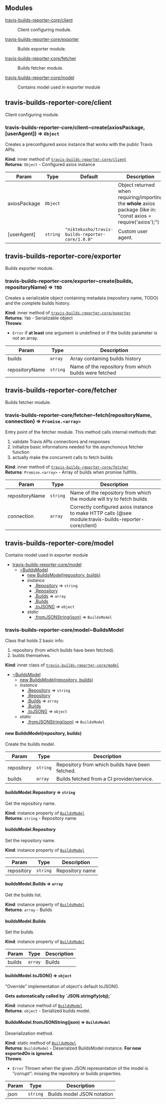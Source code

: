 ## Modules

<dl>
<dt><a href="#module_travis-builds-reporter-core/client">travis-builds-reporter-core/client</a></dt>
<dd><p>Client configuring module.</p>
</dd>
<dt><a href="#module_travis-builds-reporter-core/exporter">travis-builds-reporter-core/exporter</a></dt>
<dd><p>Builds exporter module.</p>
</dd>
<dt><a href="#module_travis-builds-reporter-core/fetcher">travis-builds-reporter-core/fetcher</a></dt>
<dd><p>Builds fetcher module.</p>
</dd>
<dt><a href="#module_travis-builds-reporter-core/model">travis-builds-reporter-core/model</a></dt>
<dd><p>Contains model used in exporter module</p>
</dd>
</dl>

<a name="module_travis-builds-reporter-core/client"></a>

## travis-builds-reporter-core/client
Client configuring module.

<a name="module_travis-builds-reporter-core/client..create"></a>

### travis-builds-reporter-core/client~create(axiosPackage, [userAgent]) ⇒ <code>Object</code>
Creates a preconfigured axios instance that works with the public Travis APIs.

**Kind**: inner method of [<code>travis-builds-reporter-core/client</code>](#module_travis-builds-reporter-core/client)  
**Returns**: <code>Object</code> - Configured axios instance  

| Param | Type | Default | Description |
| --- | --- | --- | --- |
| axiosPackage | <code>Object</code> |  | Object returned when requiring/importing  the <b>whole</b> axios package (like in: "const axios = require('axios');") |
| [userAgent] | <code>string</code> | <code>&quot;niktekusho/travis-builds-reporter-core/1.0.0&quot;</code> | Custom user agent. |

<a name="module_travis-builds-reporter-core/exporter"></a>

## travis-builds-reporter-core/exporter
Builds exporter module.

<a name="module_travis-builds-reporter-core/exporter..create"></a>

### travis-builds-reporter-core/exporter~create(builds, repositoryName) ⇒ <code>TBD</code>
Creates a serializable object containing metadata (repository name, TODO)and the complete builds history.

**Kind**: inner method of [<code>travis-builds-reporter-core/exporter</code>](#module_travis-builds-reporter-core/exporter)  
**Returns**: <code>TBD</code> - Serializable object  
**Throws**:

- <code>Error</code> if <b>at least</b> one argument is undefined or if the builds parameter is not an array.


| Param | Type | Description |
| --- | --- | --- |
| builds | <code>array</code> | Array containing builds history |
| repositoryName | <code>string</code> | Name of the repository from which builds were fetched |

<a name="module_travis-builds-reporter-core/fetcher"></a>

## travis-builds-reporter-core/fetcher
Builds fetcher module.

<a name="module_travis-builds-reporter-core/fetcher..fetch"></a>

### travis-builds-reporter-core/fetcher~fetch(repositoryName, connection) ⇒ <code>Promise.&lt;array&gt;</code>
Entry point of the fetcher module.This method calls internal methods that:<ol> <li> validate Travis APIs connections and responses </li> <li> initialize basic informations needed for the asynchonous fetcher function </li> <li> actually make the concurrent calls to fetch builds </li></ol>

**Kind**: inner method of [<code>travis-builds-reporter-core/fetcher</code>](#module_travis-builds-reporter-core/fetcher)  
**Returns**: <code>Promise.&lt;array&gt;</code> - Array of builds when promise fullfills.  

| Param | Type | Description |
| --- | --- | --- |
| repositoryName | <code>string</code> | Name of the repository from which the module  will try to fetch builds |
| connection | <code>array</code> | Correctly configured axios instance to make HTTP calls (@see module:travis-builds-reporter-core/client) |

<a name="module_travis-builds-reporter-core/model"></a>

## travis-builds-reporter-core/model
Contains model used in exporter module


* [travis-builds-reporter-core/model](#module_travis-builds-reporter-core/model)
    * [~BuildsModel](#module_travis-builds-reporter-core/model..BuildsModel)
        * [new BuildsModel(repository, builds)](#new_module_travis-builds-reporter-core/model..BuildsModel_new)
        * _instance_
            * [.Repository](#module_travis-builds-reporter-core/model..BuildsModel+Repository) ⇒ <code>string</code>
            * [.Repository](#module_travis-builds-reporter-core/model..BuildsModel+Repository)
            * [.Builds](#module_travis-builds-reporter-core/model..BuildsModel+Builds) ⇒ <code>array</code>
            * [.Builds](#module_travis-builds-reporter-core/model..BuildsModel+Builds)
            * [.toJSON()](#module_travis-builds-reporter-core/model..BuildsModel+toJSON) ⇒ <code>object</code>
        * _static_
            * [.fromJSONString(json)](#module_travis-builds-reporter-core/model..BuildsModel.fromJSONString) ⇒ <code>BuildsModel</code>

<a name="module_travis-builds-reporter-core/model..BuildsModel"></a>

### travis-builds-reporter-core/model~BuildsModel
Class that holds 2 basic info:<ol><li>repository (from which builds have been fetched).</li><li>builds themselves.</li></ol>

**Kind**: inner class of [<code>travis-builds-reporter-core/model</code>](#module_travis-builds-reporter-core/model)  

* [~BuildsModel](#module_travis-builds-reporter-core/model..BuildsModel)
    * [new BuildsModel(repository, builds)](#new_module_travis-builds-reporter-core/model..BuildsModel_new)
    * _instance_
        * [.Repository](#module_travis-builds-reporter-core/model..BuildsModel+Repository) ⇒ <code>string</code>
        * [.Repository](#module_travis-builds-reporter-core/model..BuildsModel+Repository)
        * [.Builds](#module_travis-builds-reporter-core/model..BuildsModel+Builds) ⇒ <code>array</code>
        * [.Builds](#module_travis-builds-reporter-core/model..BuildsModel+Builds)
        * [.toJSON()](#module_travis-builds-reporter-core/model..BuildsModel+toJSON) ⇒ <code>object</code>
    * _static_
        * [.fromJSONString(json)](#module_travis-builds-reporter-core/model..BuildsModel.fromJSONString) ⇒ <code>BuildsModel</code>

<a name="new_module_travis-builds-reporter-core/model..BuildsModel_new"></a>

#### new BuildsModel(repository, builds)
Create the builds model.


| Param | Type | Description |
| --- | --- | --- |
| repository | <code>string</code> | Repository from which builds have been fetched. |
| builds | <code>array</code> | Builds fetched from a CI provider/service. |

<a name="module_travis-builds-reporter-core/model..BuildsModel+Repository"></a>

#### buildsModel.Repository ⇒ <code>string</code>
Get the repository name.

**Kind**: instance property of [<code>BuildsModel</code>](#module_travis-builds-reporter-core/model..BuildsModel)  
**Returns**: <code>string</code> - Repository name  
<a name="module_travis-builds-reporter-core/model..BuildsModel+Repository"></a>

#### buildsModel.Repository
Set the repository name.

**Kind**: instance property of [<code>BuildsModel</code>](#module_travis-builds-reporter-core/model..BuildsModel)  

| Param | Type | Description |
| --- | --- | --- |
| repository | <code>string</code> | Repository name |

<a name="module_travis-builds-reporter-core/model..BuildsModel+Builds"></a>

#### buildsModel.Builds ⇒ <code>array</code>
Get the builds list.

**Kind**: instance property of [<code>BuildsModel</code>](#module_travis-builds-reporter-core/model..BuildsModel)  
**Returns**: <code>array</code> - Builds  
<a name="module_travis-builds-reporter-core/model..BuildsModel+Builds"></a>

#### buildsModel.Builds
Set the builds.

**Kind**: instance property of [<code>BuildsModel</code>](#module_travis-builds-reporter-core/model..BuildsModel)  

| Param | Type | Description |
| --- | --- | --- |
| builds | <code>array</code> | Builds |

<a name="module_travis-builds-reporter-core/model..BuildsModel+toJSON"></a>

#### buildsModel.toJSON() ⇒ <code>object</code>
"Override" implementation of object's default toJSON().<p><strong>Gets automatically called by `JSON.stringify(obj);`</strong></p>

**Kind**: instance method of [<code>BuildsModel</code>](#module_travis-builds-reporter-core/model..BuildsModel)  
**Returns**: <code>object</code> - Serialized builds model.  
<a name="module_travis-builds-reporter-core/model..BuildsModel.fromJSONString"></a>

#### BuildsModel.fromJSONString(json) ⇒ <code>BuildsModel</code>
Deserialization method.

**Kind**: static method of [<code>BuildsModel</code>](#module_travis-builds-reporter-core/model..BuildsModel)  
**Returns**: <code>BuildsModel</code> - Deserialzed BuildsModel instance.<strong>For now exportedOn is ignored.</strong>  
**Throws**:

- <code>Error</code> Thrown when the given JSON representation of the model is <i>"corrupt"</i>: missing the repository or builds properties.


| Param | Type | Description |
| --- | --- | --- |
| json | <code>string</code> | Builds model JSON notation |

